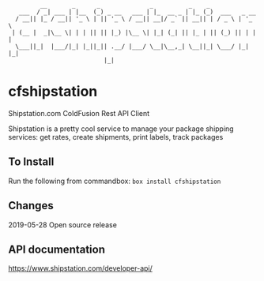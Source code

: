 ```
         __       _      _              _          _    _               
   ___  / _| ___ | |__  (_) _ __   ___ | |_  __ _ | |_ (_)  ___   _ __  
  / __|| |_ / __|| '_ \ | || '_ \ / __|| __|/ _` || __|| | / _ \ | '_ \ 
 | (__ |  _|\__ \| | | || || |_) |\__ \| |_| (_| || |_ | || (_) || | | |
  \___||_|  |___/|_| |_||_|| .__/ |___/ \__|\__,_| \__||_| \___/ |_| |_|
                           |_|                                          
```
# cfshipstation
Shipstation.com ColdFusion Rest API Client

Shipstation is a pretty cool service to manage your package shipping services: get rates, create shipments, print labels, track packages

## To Install
Run the following from commandbox:
`box install cfshipstation`

## Changes
2019-05-28 Open source release

## API documentation
https://www.shipstation.com/developer-api/

